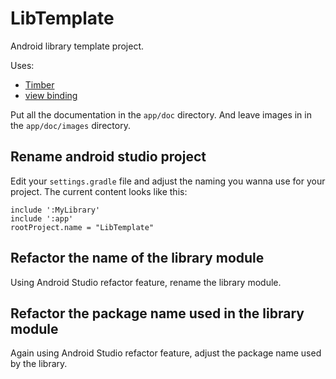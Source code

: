 # LibTemplate
Android library template project.

Uses:

- [Timber](https://github.com/JakeWharton/timber)
- [view binding](https://developer.android.com/topic/libraries/view-binding)

Put all the documentation in the `app/doc` directory.
And leave images in in the `app/doc/images` directory.

## Rename android studio project

Edit your `settings.gradle` file and adjust the naming you wanna use for your project.
The current content looks like this: 

```
include ':MyLibrary'
include ':app'
rootProject.name = "LibTemplate"
```
## Refactor the name of the library module
Using Android Studio refactor feature, rename the library module.

## Refactor the package name used in the library module
Again using Android Studio refactor feature, adjust the package name used by the library.
